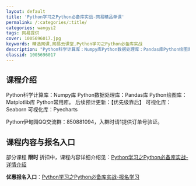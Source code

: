 ```yaml
---
layout: default
title: 'Python学习之Python必备库实战-网易精品单课'
permalink: /:categories/:title/
categories: wangyi2
tags: 网易提供
cover: 1005696017.jpg
keywords: 精选网课,网易云课堂,Python学习之Python必备库实战
description: "Python科学计算库：Numpy库Python数据处理库：Pandas库Python绘图库：Matplotlib库Python常用库。后续预计更新：【优先级靠后】可视化库：Seaborn可"
classid: 1005696017
---
```


## 课程介绍

Python科学计算库：Numpy库
Python数据处理库：Pandas库
Python绘图库：Matplotlib库
Python常用库。
后续预计更新：【优先级靠后】
可视化库：Seaborn
可视化库：Pyecharts

Python伊甸园QQ交流群：850881094，入群时请1提供订单号验证。

## 课程内容与报名入口

部分课程 **限时** 折扣中，课程内容详细介绍见：[Python学习之Python必备库实战-详情介绍](https://study.163.com/course/introduction/1005696017.htm?share=1&shareId=1025206652&utm_campaign=share&utm_medium=iphoneShare&utm_source=&utm_u=1025206652)

**优惠报名入口**：[Python学习之Python必备库实战-报名学习](https://study.163.com/course/introduction/1005696017.htm?share=1&shareId=1025206652&utm_campaign=share&utm_medium=iphoneShare&utm_source=&utm_u=1025206652)

